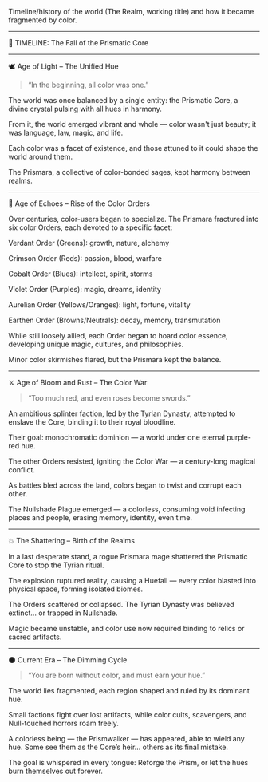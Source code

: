Timeline/history of the world (The Realm, working title) and how it became fragmented by color.

---

📜 TIMELINE: The Fall of the Prismatic Core


---

🕊️ Age of Light – The Unified Hue

> “In the beginning, all color was one.”



The world was once balanced by a single entity: the Prismatic Core, a divine crystal pulsing with all hues in harmony.

From it, the world emerged vibrant and whole — color wasn't just beauty; it was language, law, magic, and life.

Each color was a facet of existence, and those attuned to it could shape the world around them.

The Prismara, a collective of color-bonded sages, kept harmony between realms.



---

🔮 Age of Echoes – Rise of the Color Orders

Over centuries, color-users began to specialize. The Prismara fractured into six color Orders, each devoted to a specific facet:

Verdant Order (Greens): growth, nature, alchemy

Crimson Order (Reds): passion, blood, warfare

Cobalt Order (Blues): intellect, spirit, storms

Violet Order (Purples): magic, dreams, identity

Aurelian Order (Yellows/Oranges): light, fortune, vitality

Earthen Order (Browns/Neutrals): decay, memory, transmutation


While still loosely allied, each Order began to hoard color essence, developing unique magic, cultures, and philosophies.

Minor color skirmishes flared, but the Prismara kept the balance.



---

⚔️ Age of Bloom and Rust – The Color War

> “Too much red, and even roses become swords.”



An ambitious splinter faction, led by the Tyrian Dynasty, attempted to enslave the Core, binding it to their royal bloodline.

Their goal: monochromatic dominion — a world under one eternal purple-red hue.

The other Orders resisted, igniting the Color War — a century-long magical conflict.

As battles bled across the land, colors began to twist and corrupt each other.

The Nullshade Plague emerged — a colorless, consuming void infecting places and people, erasing memory, identity, even time.



---

💥 The Shattering – Birth of the Realms

In a last desperate stand, a rogue Prismara mage shattered the Prismatic Core to stop the Tyrian ritual.

The explosion ruptured reality, causing a Huefall — every color blasted into physical space, forming isolated biomes.

The Orders scattered or collapsed. The Tyrian Dynasty was believed extinct… or trapped in Nullshade.

Magic became unstable, and color use now required binding to relics or sacred artifacts.



---

🌑 Current Era – The Dimming Cycle

> “You are born without color, and must earn your hue.”



The world lies fragmented, each region shaped and ruled by its dominant hue.

Small factions fight over lost artifacts, while color cults, scavengers, and Null-touched horrors roam freely.

A colorless being — the Prismwalker — has appeared, able to wield any hue. Some see them as the Core’s heir… others as its final mistake.

The goal is whispered in every tongue: Reforge the Prism, or let the hues burn themselves out forever.

